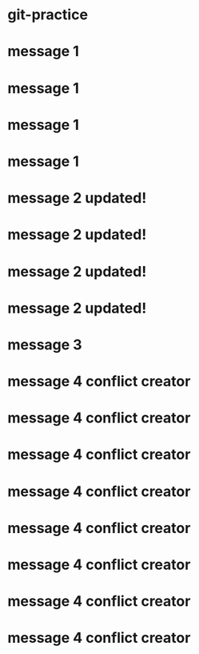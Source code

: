 # git-practice

# message 1
# message 1
# message 1
# message 1

# message 2 updated!

# message 2 updated!

# message 2 updated!

# message 2 updated!

# message 3

# message 4 conflict creator
# message 4 conflict creator
# message 4 conflict creator
# message 4 conflict creator

# message 4 conflict creator
# message 4 conflict creator
# message 4 conflict creator
# message 4 conflict creator
